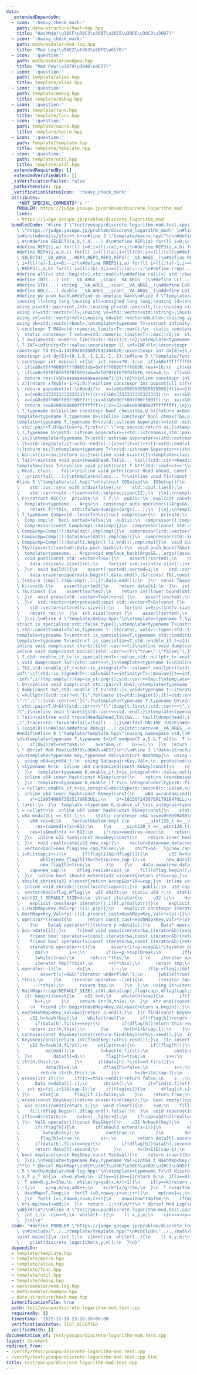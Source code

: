 ```yaml
---
data:
  _extendedDependsOn:
  - icon: ':heavy_check_mark:'
    path: data-structure/hash-map.hpp
    title: "HashMap(\u30CF\u30C3\u30B7\u30E5\u30DE\u30C3\u30D7)"
  - icon: ':heavy_check_mark:'
    path: math/modular/mod-log.hpp
    title: "Mod Log(\u96E2\u6563\u5BFE\u6570)"
  - icon: ':question:'
    path: math/modular/modpow.hpp
    title: "Mod Pow(\u3079\u304D\u4E57)"
  - icon: ':question:'
    path: template/alias.hpp
    title: template/alias.hpp
  - icon: ':question:'
    path: template/debug.hpp
    title: template/debug.hpp
  - icon: ':question:'
    path: template/func.hpp
    title: template/func.hpp
  - icon: ':question:'
    path: template/macro.hpp
    title: template/macro.hpp
  - icon: ':question:'
    path: template/template.hpp
    title: template/template.hpp
  - icon: ':question:'
    path: template/util.hpp
    title: template/util.hpp
  _extendedRequiredBy: []
  _extendedVerifiedWith: []
  _isVerificationFailed: false
  _pathExtension: cpp
  _verificationStatusIcon: ':heavy_check_mark:'
  attributes:
    '*NOT_SPECIAL_COMMENTS*': ''
    PROBLEM: https://judge.yosupo.jp/problem/discrete_logarithm_mod
    links:
    - https://judge.yosupo.jp/problem/discrete_logarithm_mod
  bundledCode: "#line 1 \"test/yosupo/discrete-logarithm-mod.test.cpp\"\n#define PROBLEM\
    \ \"https://judge.yosupo.jp/problem/discrete_logarithm_mod\" \n#line 2 \"template/template.hpp\"\
    \n#include<bits/stdc++.h>\n#line 3 \"template/macro.hpp\"\n\n#define SELECT4(a,b,c,d,e,...)\
    \ e\n#define SELECT3(a,b,c,d,...) d\n#define REP1(a) for(ll i=0;i<(ll)(a);++i)\n\
    #define REP2(i,a) for(ll i=0;i<(ll)(a);++i)\n#define REP3(i,a,b) for(ll i=(ll)(a);i<(ll)(b);++i)\n\
    #define REP4(i,a,b,c) for(ll i=(ll)(a);i<(ll)(b);i+=(ll)(c))\n#define rep(...)\
    \ SELECT4(__VA_ARGS__,REP4,REP3,REP2,REP1)(__VA_ARGS__)\n#define RREP1(a) for(ll\
    \ i=(ll)(a)-1;i>=0;--i)\n#define RREP2(i,a) for(ll i=(ll)(a)-1;i>=0;--i)\n#define\
    \ RREP3(i,a,b) for(ll i=(ll)(b)-1;i>=(ll)(a);--i)\n#define rrep(...) SELECT3(__VA_ARGS__,RREP3,RREP2,RREP1)(__VA_ARGS__)\n\
    #define all(v) std::begin(v),std::end(v)\n#define rall(v) std::rbegin(v),std::rend(v)\n\
    #define INT(...) int __VA_ARGS__;scan(__VA_ARGS__)\n#define LL(...) ll __VA_ARGS__;scan(__VA_ARGS__)\n\
    #define STR(...) string __VA_ARGS__;scan(__VA_ARGS__)\n#define CHR(...) char __VA_ARGS__;scan(__VA_ARGS__)\n\
    #define DBL(...) double __VA_ARGS__;scan(__VA_ARGS__)\n#define LD(...) ld __VA_ARGS__;scan(__VA_ARGS__)\n\
    #define pb push_back\n#define eb emplace_back\n#line 3 \"template/alias.hpp\"\n\
    \nusing ll=long long;\nusing ull=unsigned long long;\nusing ld=long double;\n\
    using pi=std::pair<int,int>;\nusing pl=std::pair<ll,ll>;\nusing vi=std::vector<int>;\n\
    using vl=std::vector<ll>;\nusing vs=std::vector<std::string>;\nusing vc=std::vector<char>;\n\
    using vvl=std::vector<vl>;\nusing vd=std::vector<double>;\nusing vp=std::vector<pl>;\n\
    using vb=std::vector<bool>;\ntemplate<typename T>\nstruct infinity{\n  static\
    \ constexpr T MAX=std::numeric_limits<T>::max();\n  static constexpr T MIN=std::numeric_limits<T>::min();\n\
    \  static constexpr T value=std::numeric_limits<T>::max()/2;\n  static constexpr\
    \ T mvalue=std::numeric_limits<T>::min()/2;\n};\ntemplate<typename T>constexpr\
    \ T INF=infinity<T>::value;\nconstexpr ll inf=INF<ll>;\nconstexpr ld EPS=1e-8;\n\
    constexpr ld PI=3.1415926535897932384626;\nconstexpr int dx[8]={1,0,-1,0,1,-1,-1,1};\n\
    constexpr int dy[8]={0,1,0,-1,1,1,-1,-1};\n#line 5 \"template/func.hpp\"\n\ninline\
    \ constexpr int msb(ull x){\n  int res=x?0:-1;\n  if(x&0xffffffff00000000)x&=0xffffffff00000000,res+=32;\n\
    \  if(x&0xffff0000ffff0000)x&=0xffff0000ffff0000,res+=16;\n  if(x&0xff00ff00ff00ff00)x&=0xff00ff00ff00ff00,res+=8;\n\
    \  if(x&0xf0f0f0f0f0f0f0f0)x&=0xf0f0f0f0f0f0f0f0,res+=4;\n  if(x&0xcccccccccccccccc)x&=0xcccccccccccccccc,res+=2;\n\
    \  return res+(x&0xaaaaaaaaaaaaaaaa?1:0);\n}\ninline constexpr int ceil_log2(ull\
    \ x){return x?msb(x-1)+1:0;}\ninline constexpr int popcnt(ull x){\n#if __cplusplus>=202002L\n\
    \  return popcount(x);\n#endif\n  x=(x&0x5555555555555555)+((x>>1)&0x5555555555555555);\n\
    \  x=(x&0x3333333333333333)+((x>>2)&0x3333333333333333);\n  x=(x&0x0f0f0f0f0f0f0f0f)+((x>>4)&0x0f0f0f0f0f0f0f0f);\n\
    \  x=(x&0x00ff00ff00ff00ff)+((x>>8)&0x00ff00ff00ff00ff);\n  x=(x&0x0000ffff0000ffff)+((x>>16)&0x0000ffff0000ffff);\n\
    \  return (x&0x00000000ffffffff)+((x>>32)&0x00000000ffffffff);\n}\ntemplate<typename\
    \ T,typename U>\ninline constexpr bool chmin(T&a,U b){return a>b&&(a=b,true);}\n\
    template<typename T,typename U>\ninline constexpr bool chmax(T&a,U b){return a<b&&(a=b,true);}\n\
    template<typename T,typename U>\nstd::ostream &operator<<(std::ostream&os,const\
    \ std::pair<T,U>&p){os<<p.first<<\" \"<<p.second;return os;}\ntemplate<typename\
    \ T,typename U>\nstd::istream &operator>>(std::istream&is,std::pair<T,U>&p){is>>p.first>>p.second;return\
    \ is;}\ntemplate<typename T>\nstd::ostream &operator<<(std::ostream&os,const std::vector<T>&v){for(auto\
    \ it=std::begin(v);it!=std::end(v);){os<<*it<<((++it)!=std::end(v)?\" \":\"\"\
    );}return os;}\ntemplate<typename T>\nstd::istream &operator>>(std::istream&is,std::vector<T>&v){for(T\
    \ &in:v){is>>in;}return is;}\ninline void scan(){}\ntemplate<class Head,class...\
    \ Tail>\ninline void scan(Head&head,Tail&... tail){std::cin>>head;scan(tail...);}\n\
    template<class T>\ninline void print(const T &t){std::cout<<t<<'\\n';}\ntemplate<class\
    \ Head, class... Tail>\ninline void print(const Head &head, const Tail &... tail){std::cout<<head<<'\
    \ ';print(tail...);}\ntemplate<class... T>\ninline void fin(const T &... a){print(a...);exit(0);}\n\
    #line 5 \"template/util.hpp\"\n\nstruct IOSetup{\n  IOSetup(){\n    std::cin.tie(nullptr);\n\
    \    std::ios::sync_with_stdio(false);\n    std::cout.tie(0);\n    std::cout<<std::fixed<<std::setprecision(12);\n\
    \    std::cerr<<std::fixed<<std::setprecision(12);\n  }\n};\ntemplate<typename\
    \ F>\nstruct REC{\n  private:\n  F f;\n  public:\n  explicit constexpr REC(F&&f_):f(std::forward<F>(f_)){}\n\
    \  template<typename... Args>\n  constexpr auto operator()(Args&&...args)const{\n\
    \    return f(*this, std::forward<Args>(args)...);\n  }\n};\ntemplate<typename\
    \ T,typename Comp=std::less<T>>\nstruct compressor{\n  private:\n  std::vector<T>data;\n\
    \  Comp cmp;\n  bool sorted=false;\n  public:\n  compressor():compressor(Comp()){}\n\
    \  compressor(const Comp&cmp):cmp(cmp){}\n  compressor(const std::vector<T>&dat,const\
    \ Comp&cmp=Comp()):data(dat),cmp(cmp){}\n  compressor(std::vector<T>&&dat,const\
    \ Comp&cmp=Comp()):data(move(dat)),cmp(cmp){}\n  compressor(std::initializer_list<T>li,const\
    \ Comp&cmp=Comp()):data(li.begin(),li.end()),cmp(cmp){}\n  void push_back(const\
    \ T&v){assert(!sorted);data.push_back(v);}\n  void push_back(T&&v){assert(!sorted);data.push_back(move(v));}\n\
    \  template<typename... Args>void emplace_back(Args&&...args){assert(!sorted);data.emplace_back(std::forward<Args>(args)...);}\n\
    \  void push(const std::vector<T>&v){\n    assert(!sorted);\n    const int n=data.size();\n\
    \    data.resize(v.size()+n);\n    for(int i=0;i<(int)v.size();i++)data[i+n]=v[i];\n\
    \  }\n  void build(){\n    assert(!sorted);sorted=1;\n    std::sort(data.begin(),data.end(),cmp);\n\
    \    data.erase(unique(data.begin(),data.end(),[&](const T&l,const T&r)->bool\
    \ {return !cmp(l,r)&&!cmp(r,l);}),data.end());\n  }\n  const T&operator[](int\
    \ k)const& {\n    assert(sorted);\n    return data[k];\n  }\n  int get_index(const\
    \ T&v)const {\n    assert(sorted);\n    return int(lower_bound(data.begin(),data.end(),v,cmp)-data.begin());\n\
    \  }\n  void press(std::vector<T>&v)const {\n    assert(sorted);\n    for(auto&&i:v)i=get_index(i);\n\
    \  }\n  std::vector<int>pressed(const std::vector<T>&v)const {\n    assert(sorted);\n\
    \    std::vector<int>ret(v.size());\n    for(int i=0;i<(int)v.size();i++)ret[i]=get_index(v[i]);\n\
    \    return ret;\n  }\n  int size()const {\n    assert(sorted);\n    return data.size();\n\
    \  }\n};\n#line 4 \"template/debug.hpp\"\n\ntemplate<typename T,typename=void>\n\
    struct is_specialize:std::false_type{};\ntemplate<typename T>\nstruct is_specialize<T,typename\
    \ std::conditional<false,typename T::iterator, void>::type>:std::true_type{};\n\
    template<typename T>\nstruct is_specialize<T,typename std::conditional<false,decltype(T::first),void>::type>:std::true_type{};\n\
    template<typename T>\nstruct is_specialize<T,std::enable_if_t<std::is_integral<T>::value,void>>:std::true_type{};\n\
    inline void dump(const char&t){std::cerr<<t;}\ninline void dump(const std::string&t){std::cerr<<t;}\n\
    inline void dump(const bool&t){std::cerr<<(t?\"true\":\"false\");}\ntemplate <typename\
    \ T,std::enable_if_t<!is_specialize<T>::value,std::nullptr_t> =nullptr>\ninline\
    \ void dump(const T&t){std::cerr<<t;}\ntemplate<typename T>\ninline void dump(const\
    \ T&t,std::enable_if_t<std::is_integral<T>::value>* =nullptr){std::string tmp;if(t==infinity<T>::value||t==infinity<T>::MAX)tmp=\"\
    inf\";if(std::is_signed<T>::value&&(t==infinity<T>::mvalue||t==infinity<T>::MIN))tmp=\"\
    -inf\";if(tmp.empty())tmp=to_string(t);std::cerr<<tmp;}\ntemplate<typename T,typename\
    \ U>\ninline void dump(const std::pair<T,U>&);\ntemplate<typename T>\ninline void\
    \ dump(const T&t,std::enable_if_t<!std::is_void<typename T::iterator>::value>*\
    \ =nullptr){std::cerr<<\"{\";for(auto it=std::begin(t);it!=std::end(t);){dump(*it);std::cerr<<(++it==t.end()?\"\
    \":\",\");}std::cerr<<\"}\";}\ntemplate<typename T,typename U>\ninline void dump(const\
    \ std::pair<T,U>&t){std::cerr<<\"(\";dump(t.first);std::cerr<<\",\";dump(t.second);std::cerr<<\"\
    )\";}\ninline void trace(){std::cerr<<std::endl;}\ntemplate<typename Head,typename...\
    \ Tail>\ninline void trace(Head&&head,Tail&&... tail){dump(head);if(sizeof...(tail))std::cerr<<\"\
    ,\";trace(std::forward<Tail>(tail)...);}\n#ifdef ONLINE_JUDGE\n#define debug(...)\
    \ (void(0))\n#else\n#define debug(...) do{std::cerr<<#__VA_ARGS__<<\"=\";trace(__VA_ARGS__);}while(0)\n\
    #endif\n#line 8 \"template/template.hpp\"\nusing namespace std;\n#line 3 \"math/modular/modpow.hpp\"\
    \n\ntemplate<typename T,typename S>\nT modpow(T a,S b,T m){\n  T ret=1;\n  while(b){\n\
    \    if(b&1)ret=ret*a%m;\n    a=a*a%m;\n    b>>=1;\n  }\n  return ret;\n}\n/**\n\
    \ * @brief Mod Pow(\u3079\u304D\u4E57)\n*/\n#line 3 \"data-structure/hash-map.hpp\"\
    \n\ntemplate<typename Key,typename Val>\nstruct HashMap{\n  using u32=uint32_t;\n\
    \  using u64=uint64_t;\n  using Data=pair<Key,Val>;\n  protected:\n  template\
    \ <typename K>\n  inline u64 randomized(const K&key)const{\n    return u64(key)^r;\n\
    \  }\n  template<typename K,enable_if_t<is_integral<K>::value,nullptr_t> = nullptr>\n\
    \  inline u64 inner_hash(const K&key)const{\n    return (randomized(key)*11995408973635179863ULL);\n\
    \  }\n  template<typename K,enable_if_t<is_integral<decltype(K::first)>::value,nullptr_t>\
    \ = nullptr,enable_if_t<is_integral<decltype(K::second)>::value,nullptr_t> = nullptr>\n\
    \  inline u64 inner_hash(const K&key)const{\n    u64 a=randomized(key.first),b=randomized(key.second);\n\
    \    a*=11995408973635179863ULL;\n    b*=10150724397891781847ULL;\n    return\
    \ (a+b);\n  }\n  template <typename K,enable_if_t<is_integral<typename K::value_type>::value,nullptr_t>\
    \ = nullptr>\n  inline u64 inner_hash(const K&key)const{\n    static constexpr\
    \ u64 mod=(1LL << 61)-1;\n    static constexpr u64 base=950699498548472943ULL;\n\
    \    u64 res=0;\n    for(auto&elem:key) {\n      __uint128_t x=__uint128_t(res)*base+(randomized(elem)&mod);\n\
    \      res=(x&mod)+(x>>61);\n    }\n    __uint128_t x=__uint128_t(res)*base;\n\
    \    res=(x&mod)+(x >> 61);\n    if(res>=mod)res-=mod;\n    return (res<<3);\n\
    \  }\n  inline u32 hash(const Key&key)const{\n    return inner_hash(key)>>shift;\n\
    \  }\n  void reallocate(u32 new_cap){\n    vector<Data>new_data(new_cap);\n  \
    \  vector<bool>new_flag(new_cap,false);\n    shift=64-__lg(new_cap);\n    for(u32\
    \ i=0;i<cap;i++){\n      if(flag[i]&&!dflag[i]){\n        u32 h=hash(data[i].first);\n\
    \        while(new_flag[h])h=(h+1)&(new_cap-1);\n        new_data[h]=move(data[i]);\n\
    \        new_flag[h]=true;\n      }\n    }\n    data.swap(new_data);\n    flag.swap(new_flag);\n\
    \    cap=new_cap;\n    dflag.resize(cap);\n    fill(dflag.begin(),dflag.end(),false);\n\
    \  }\n  inline bool should_extend(u32 x)const{return x*2>=cap;}\n  inline bool\
    \ should_shrink(u32 x)const{return 4<cap&&x*10<=cap;}\n  inline void extend(){reallocate(cap<<1);}\n\
    \  inline void shrink(){reallocate(cap>>1);}\n  public:\n  u32 cap,s;\n  vector<Data>data;\n\
    \  vector<bool>flag,dflag;\n  u32 shift;\n  static u64 r;\n  static constexpr\
    \ uint32_t DEFAULT_SIZE=4;\n  struct iterator{\n    u32 i;\n    HashMap<Key,Val>*p;\n\
    \    explicit constexpr iterator():i(0),p(nullptr){}\n    explicit constexpr iterator(u32\
    \ i,HashMap<Key,Val>*p):i(i),p(p){}\n    explicit constexpr iterator(u32 i,const\
    \ HashMap<Key,Val>*p):i(i),p(const_cast<HashMap<Key,Val>*>(p)){}\n    const Data&\
    \ operator*()const{\n      return const_cast<HashMap<Key,Val>*>(p)->data[i];\n\
    \    }\n    Data& operator*(){return p->data[i];}\n    Data* operator->(){return\
    \ &(p->data[i]);}\n    friend void swap(iterator&a,iterator&b){swap(a.i,b.i);swap(a.p,b.p);}\n\
    \    friend bool operator==(const iterator&a,const iterator&b){return a.i==b.i;}\n\
    \    friend bool operator!=(const iterator&a,const iterator&b){return a.i!=b.i;}\n\
    \    iterator& operator++(){\n      assert(i!=p->cap&&\"iterator overflow\");\n\
    \      do{\n        i++;\n        if(i==p->cap)break;\n        if(p->flag[i]&&!(p->dflag[i]))break;\n\
    \      }while(true);\n      return *this;\n    } \n    iterator operator++(int){\n\
    \      iterator tmp(*this);\n      ++(*this);\n      return tmp;\n    }\n    iterator&\
    \ operator--(){\n      do{\n        i--;\n        if(p->flag[i]&&!(p->dflag[i]))break;\n\
    \        assert(i!=0&&\"iterator underflow\");\n      }while(true);\n      return\
    \ *this;\n    }\n    iterator operator--(int){\n      iterator tmp(*this);\n \
    \     --(*this);\n      return tmp;\n    }\n  };\n  using itr=iterator;\n  explicit\
    \ HashMap():cap(DEFAULT_SIZE),s(0),data(cap),flag(cap),dflag(cap),shift(62){}\n\
    \  itr begin()const{\n    u32 h=0;\n    while(h!=cap){\n      if(flag[h]&&!dflag[h])break;\n\
    \      h++;\n    }\n    return itr(h,this);\n  }\n  itr end()const{return itr(this->cap,this);}\
    \    \n  friend itr begin(HashMap<Key,Val>&a){return a.begin();}\n  friend itr\
    \ end(HashMap<Key,Val>&a){return a.end();}\n  itr find(const Key&key)const{\n\
    \    u32 h=hash(key);\n    while(true){\n      if(!flag[h])return this->end();\n\
    \      if(data[h].first==key){\n        if(dflag[h])return this->end();\n    \
    \    return itr(h,this);\n      }\n      h=(h+1)&(cap-1);\n    }\n  }\n  bool\
    \ contain(const Key&key)const{return find(key)!=this->end();}\n  int count(const\
    \ Key&key)const{return int(find(key)!=this->end());}\n  itr insert(const Data&d){\n\
    \    u32 h=hash(d.first);\n    while(true){\n      if(!flag[h]){\n        if(should_extend(s+1)){\n\
    \          extend();\n          h=hash(d.first);\n          continue;\n      \
    \  }\n        data[h]=d;\n        flag[h]=true;\n        s++;\n        return\
    \ itr(h,this);\n      }\n      if(data[h].first==d.first){\n        if(dflag[h]){\n\
    \          data[h]=d;\n          dflag[h]=false;\n          s++;\n        }\n\
    \        return itr(h,this);\n      }\n      h=(h+1)&(cap-1);\n    }\n  }\n  bool\
    \ erase(itr it){\n    if(it==this->end())return false;\n    s--;\n    if(should_shrink(s)){\n\
    \      Data d=data[it.i];\n      shrink();\n      it=find(d.first);\n    }\n \
    \   int ni=(it.i+1)&(cap-1);\n    if(flag[ni]){\n      dflag[it.i]=true;\n   \
    \ }\n    else{\n      flag[it.i]=false;\n    }\n    return true;\n  }\n  bool\
    \ erase(const Key&key){return erase(find(key));}\n  bool empty()const{return s==0;}\n\
    \  u32 size()const{return s;}\n  void clear(){\n    s=0;\n    fill(flag.begin(),flag.end(),false);\n\
    \    fill(dflag.begin(),dflag.end(),false);\n  }\n  void reserve(int n){\n   \
    \ if(n<=0)return;\n    n=1<<(__lg(n)+2);\n    if(cap<u32(n))reallocate(n);\n \
    \ }\n  Val& operator[](const Key&key){\n    u32 h=hash(key);\n    while(true){\n\
    \      if(!flag[h]){\n        if(should_extend(s+1)){\n          extend();\n \
    \         h=hash(key);\n          continue;\n        }\n        data[h]=Data(key,Val());\n\
    \        flag[h]=true;\n        s++;\n        return data[h].second;\n      }\n\
    \      if(data[h].first==key){\n        if(dflag[h])data[h].second=Val();\n  \
    \      return data[h].second;\n      }\n      h=(h+1)&(cap-1);\n    }\n  }\n \
    \ bool emplace(const Key&key,const Val&val){\n    return insert(Data(key,val));\n\
    \  }\n};\ntemplate<typename Key,typename Val>uint64_t HashMap<Key,Val>::r=chrono::duration_cast<chrono::nanoseconds>(chrono::system_clock::now().time_since_epoch()).count();\n\
    /**\n * @brief HashMap(\u30CF\u30C3\u30B7\u30E5\u30DE\u30C3\u30D7)\n*/\n#line\
    \ 5 \"math/modular/mod-log.hpp\"\n\ntemplate<typename T>\nT discrete_logarithm(T\
    \ x,T y,T m){\n  x%=m,y%=m;\n  if(y==1||m==1)return 0;\n  if(x==0)return y==0?1:-1;\n\
    \  T add=0,g,k=1%m;\n  while((g=gcd(x,m))>1){\n    if(y==k)return add;\n    if(y%g)return\
    \ -1;\n    y/=g,m/=g,add++;\n    k=(k*(x/g))%m;\n  }\n  T n=sqrt(m)+1;\n  T tmp=modpow(x,n,m);\n\
    \  HashMap<T,T>mp;\n  for(T i=0,now=y;i<=n;i++){\n    mp[now]=i;\n    now=(now*x)%m;\n\
    \  }\n  for(T i=1,now=k;i<=n;i++){\n    now=(now*tmp)%m;\n    if(mp.contain(now))return\
    \ n*i-mp[now]+add;\n  }\n  return -1;\n}\n/**\n * @brief Mod Log(\u96E2\u6563\u5BFE\
    \u6570)\n*/\n#line 4 \"test/yosupo/discrete-logarithm-mod.test.cpp\"\nint main(){\n\
    \  int t;\n  cin>>t;\n  while(t--){\n    ll x,y,m;\n    cin>>x>>y>>m;\n    print(discrete_logarithm(x,y,m));\n\
    \  }\n}\n"
  code: "#define PROBLEM \"https://judge.yosupo.jp/problem/discrete_logarithm_mod\"\
    \ \n#include\"../../template/template.hpp\"\n#include\"../../math/modular/mod-log.hpp\"\
    \nint main(){\n  int t;\n  cin>>t;\n  while(t--){\n    ll x,y,m;\n    cin>>x>>y>>m;\n\
    \    print(discrete_logarithm(x,y,m));\n  }\n}"
  dependsOn:
  - template/template.hpp
  - template/macro.hpp
  - template/alias.hpp
  - template/func.hpp
  - template/util.hpp
  - template/debug.hpp
  - math/modular/mod-log.hpp
  - math/modular/modpow.hpp
  - data-structure/hash-map.hpp
  isVerificationFile: true
  path: test/yosupo/discrete-logarithm-mod.test.cpp
  requiredBy: []
  timestamp: '2022-12-18 23:26:35+09:00'
  verificationStatus: TEST_ACCEPTED
  verifiedWith: []
documentation_of: test/yosupo/discrete-logarithm-mod.test.cpp
layout: document
redirect_from:
- /verify/test/yosupo/discrete-logarithm-mod.test.cpp
- /verify/test/yosupo/discrete-logarithm-mod.test.cpp.html
title: test/yosupo/discrete-logarithm-mod.test.cpp
---
```

